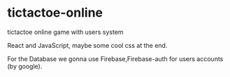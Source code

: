 # tictactoe-online
tictactoe online game with users system

React and JavaScript, maybe some cool css at the end.

For the Database we gonna use Firebase,Firebase-auth for users accounts (by google).

